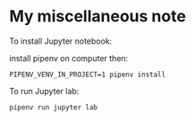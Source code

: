 # My miscellaneous note



To install Jupyter notebook:

install pipenv on computer then: 

```
PIPENV_VENV_IN_PROJECT=1 pipenv install
```

To run Jupyter lab:

```
pipenv run jupyter lab
```

